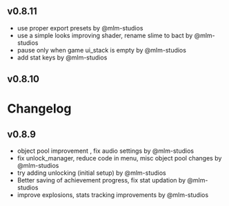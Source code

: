 ## v0.8.11

- use proper export presets by @mlm-studios
- use a simple looks improving shader, rename slime to bact by @mlm-studios
- pause only when game ui_stack is empty by @mlm-studios
- add stat keys by @mlm-studios


## v0.8.10




# Changelog

## v0.8.9

- object pool improvement , fix audio settings by @mlm-studios
- fix unlock_manager, reduce code in menu, misc object pool changes by @mlm-studios
- try adding unlocking (initial setup) by @mlm-studios
- Better saving of achievement progress, fix stat updation by @mlm-studios
- improve explosions, stats tracking improvements by @mlm-studios

